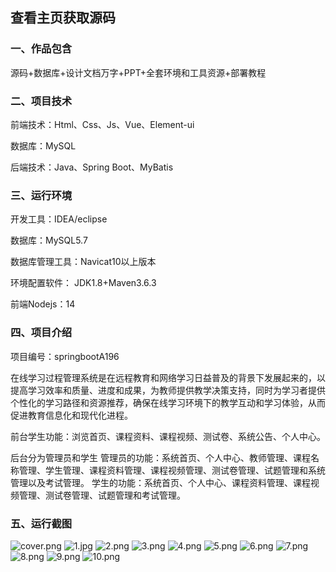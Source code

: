  
## 查看主页获取源码


### 一、作品包含

源码+数据库+设计文档万字+PPT+全套环境和工具资源+部署教程

### 二、项目技术

前端技术：Html、Css、Js、Vue、Element-ui

数据库：MySQL

后端技术：Java、Spring Boot、MyBatis

  

### 三、运行环境

开发工具：IDEA/eclipse

数据库：MySQL5.7

数据库管理工具：Navicat10以上版本

环境配置软件： JDK1.8+Maven3.6.3

前端Nodejs：14


### 四、项目介绍
项目编号：springbootA196

在线学习过程管理系统是在远程教育和网络学习日益普及的背景下发展起来的，以提高学习效率和质量、进度和成果，为教师提供教学决策支持，同时为学习者提供个性化的学习路径和资源推荐，确保在线学习环境下的教学互动和学习体验，从而促进教育信息化和现代化进程。

前台学生功能：浏览首页、课程资料、课程视频、测试卷、系统公告、个人中心。

后台分为管理员和学生
管理员的功能：系统首页、个人中心、教师管理、课程名称管理、学生管理、课程资料管理、课程视频管理、测试卷管理、试题管理和系统管理以及考试管理。
学生的功能：系统首页、个人中心、课程资料管理、课程视频管理、测试卷管理、试题管理和考试管理。

### 五、运行截图

![cover.png](./cover.png)
![1.jpg](./1.jpg)
![2.png](./2.png)
![3.png](./3.png)
![4.png](./4.png)
![5.png](./5.png)
![6.png](./6.png)
![7.png](./7.png)
![8.png](./8.png)
![9.png](./9.png)
![10.png](./10.png)




  
